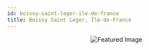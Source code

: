 ```yaml
---
id: boissy-saint-leger-ile-de-france
title: Boissy Saint Leger, Île-de-France
---
```


<center><img src="https://i.travelapi.com/hotels/2000000/1620000/1619900/1619808/fa81c599_z.jpg" alt="Featured Image" /></center>

